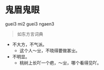 # 鬼眉鬼眼
guei3 mi2 guei3 ngaen3
> 如东方言词典
- 不大方，不气派。
  - 这个人～㞢，不晓得要做甚㞢。
- 不明显。
  - 桃树上长吖一个疤，～㞢，哪个看得见吖。
